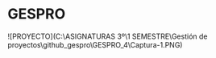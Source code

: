 # GESPRO
![PROYECTO](C:\ASIGNATURAS 3º\1 SEMESTRE\Gestión de proyectos\github_gespro\GESPRO_4\Captura-1.PNG)


